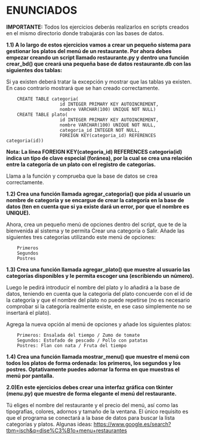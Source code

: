 # ENUNCIADOS

**IMPORTANTE:** Todos los ejercicios deberás realizarlos en scripts creados en el mismo directorio donde trabajarás con las bases de datos.

**1.1) A lo largo de estos ejercicios vamos a crear un pequeño sistema para gestionar los platos del menú de un restaurante. Por ahora debes empezar creando un script llamado restaurante.py y dentro una función crear_bd() que creará una pequeña base de datos restaurante.db con las siguientes dos tablas:** 

Si ya existen deberá tratar la excepción y mostrar que las tablas ya existen. En caso contrario mostrará que se han creado correctamente.

        CREATE TABLE categoria(
                        id INTEGER PRIMARY KEY AUTOINCREMENT,
                        nombre VARCHAR(100) UNIQUE NOT NULL)
        CREATE TABLE plato(
                        id INTEGER PRIMARY KEY AUTOINCREMENT,
                        nombre VARCHAR(100) UNIQUE NOT NULL, 
                        categoria_id INTEGER NOT NULL,
                        FOREIGN KEY(categoria_id) REFERENCES categoria(id))

**Nota: La línea FOREIGN KEY(categoria_id) REFERENCES categoria(id) indica un tipo de clave especial (foránea), por la cual se crea una relación entre la categoría de un plato con el registro de categorías.**

Llama a la función y comprueba que la base de datos se crea correctamente.








**1.2) Crea una función llamada agregar_categoria() que pida al usuario un nombre de categoría y se encargue de crear la categoría en la base de datos (ten en cuenta que si ya existe dará un error, por que el nombre es UNIQUE).**

Ahora, crea un pequeño menú de opciones dentro del script, que te de la bienvenida al sistema y te permita Crear una categoría o Salir. Añade las siguientes tres categorías utilizando este menú de opciones:

        Primeros
        Segundos
        Postres








**1.3) Crea una función llamada agregar_plato() que muestre al usuario las categorías disponibles y le permita escoger una (escribiendo un número).**

Luego le pedirá introducir el nombre del plato y lo añadirá a la base de datos, teniendo en cuenta que la categoria del plato concuerde con el id de la categoría y que el nombre del plato no puede repetirse (no es necesario comprobar si la categoría realmente existe, en ese caso simplemente no se insertará el plato).

Agrega la nueva opción al menú de opciones y añade los siguientes platos:

        Primeros: Ensalada del tiempo / Zumo de tomate
        Segundos: Estofado de pescado / Pollo con patatas
        Postres: Flan con nata / Fruta del tiempo









**1.4) Crea una función llamada mostrar_menu() que muestre el menú con todos los platos de forma ordenada: los primeros, los segundos y los postres. Optativamente puedes adornar la forma en que muestras el menú por pantalla.**











**2.0)En este ejercicios debes crear una interfaz gráfica con tkinter (menu.py) que muestre de forma elegante el menú del restaurante.** 

Tú eliges el nombre del restaurante y el precio del menú, así como las tipografías, colores, adornos y tamaño de la ventana.
El único requisito es que el programa se conectará a la base de datos para buscar la lista categorías y platos.
    Algunas ideas: https://www.google.es/search?tbm=isch&q=dise%C3%B1o+menu+restaurantes